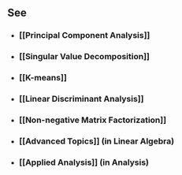---
---

## See

- ### [[Principal Component Analysis]]

- ### [[Singular Value Decomposition]]

- ### [[K-means]]

- ### [[Linear Discriminant Analysis]]

- ### [[Non-negative Matrix Factorization]]

- ### [[Advanced Topics]] (in Linear Algebra)

- ### [[Applied Analysis]] (in Analysis)